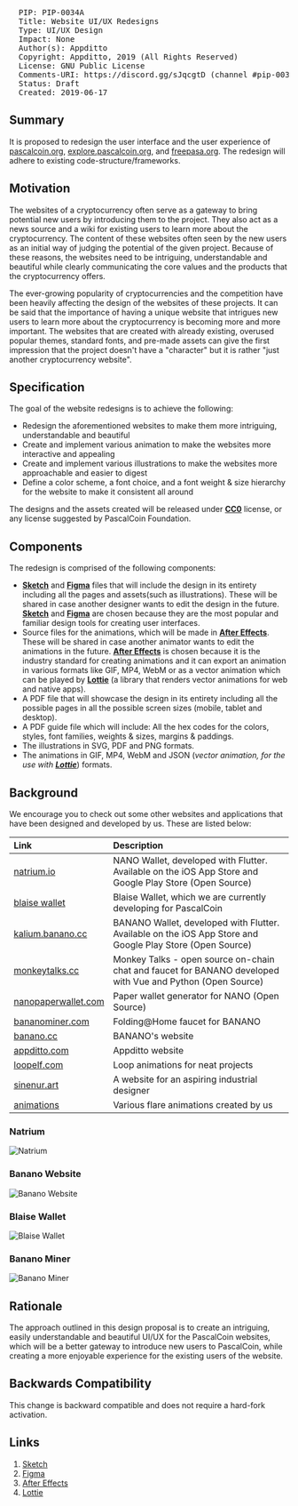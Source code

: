 <pre>
  PIP: PIP-0034A
  Title: Website UI/UX Redesigns
  Type: UI/UX Design
  Impact: None
  Author(s): Appditto <hello@appditto.com>
  Copyright: Appditto, 2019 (All Rights Reserved)
  License: GNU Public License
  Comments-URI: https://discord.gg/sJqcgtD (channel #pip-0034A)
  Status: Draft
  Created: 2019-06-17
</pre>

## Summary
It is proposed to redesign the user interface and the user experience of [pascalcoin.org][pascal-website], [explore.pascalcoin.org][pascal-explorer], and [freepasa.org][free-pasa]. The redesign will adhere to existing code-structure/frameworks.

## Motivation
The websites of a cryptocurrency often serve as a gateway to bring potential new users by introducing them to the project. They also act as a news source and a wiki for existing users to learn more about the cryptocurrency. The content of these websites often seen by the new users as an initial way of judging the potential of the given project. Because of these reasons, the websites need to be intriguing, understandable and beautiful while clearly communicating the core values and the products that the cryptocurrency offers.

The ever-growing popularity of cryptocurrencies and the competition have been heavily affecting the design of the websites of these projects. It can be said that the importance of having a unique website that intrigues new users to learn more about the cryptocurrency is becoming more and more important. The websites that are created with already existing, overused popular themes, standard fonts, and pre-made assets can give the first impression that the project doesn't have a "character" but it is rather "just another cryptocurrency website".

## Specification
The goal of the website redesigns is to achieve the following:

* Redesign the aforementioned websites to make them more intriguing, understandable and beautiful
* Create and implement various animation to make the websites more interactive and appealing
* Create and implement various illustrations to make the websites more approachable and easier to digest
* Define a color scheme, a font choice, and a font weight & size hierarchy for the website to make it consistent all around

The designs and the assets created will be released under [**CC0**][creative-commons] license, or any license suggested by PascalCoin Foundation.

## Components
The redesign is comprised of the following components:
* [**Sketch**][sketch-app] and [**Figma**][figma-app] files that will include the design in its entirety including all the pages and assets(such as illustrations). These will be shared in case another designer wants to edit the design in the future. [**Sketch**][sketch-app] and [**Figma**][figma-app] are chosen because they are the most popular and familiar design tools for creating user interfaces.
* Source files for the animations, which will be made in [**After Effects**][ae-app]. These will be shared in case another animator wants to edit the animations in the future. [**After Effects**][ae-app] is chosen because it is the industry standard for creating animations and it can export an animation in various formats like GIF, MP4, WebM or as a vector animation which can be played by [**Lottie**][lottie] (a library that renders vector animations for web and native apps).
* A PDF file that will showcase the design in its entirety including all the possible pages in all the possible screen sizes (mobile, tablet and desktop).
* A PDF guide file which will include: All the hex codes for the colors, styles, font families, weights & sizes, margins & paddings.
* The illustrations in SVG, PDF and PNG formats.
* The animations in GIF, MP4, WebM and JSON (*vector animation, for the use with [**Lottie**][lottie]*) formats.

## Background
We encourage you to check out some other websites and applications that have been designed and developed by us. These are listed below:

| Link | Description |
| :----- | :------ |
[natrium.io](https://natrium.io) | NANO Wallet, developed with Flutter. Available on the iOS App Store and Google Play Store (Open Source)
[blaise wallet](https://appditto.com/blaisevideo) | Blaise Wallet, which we are currently developing for PascalCoin
[kalium.banano.cc](https://kalium.banano.cc) | BANANO Wallet, developed with Flutter. Available on the iOS App Store and Google Play Store (Open Source)
[monkeytalks.cc](https://monkeytalks.cc) | Monkey Talks - open source on-chain chat and faucet for BANANO developed with Vue and Python (Open Source)
[nanopaperwallet.com](https://nanopaperwallet.com) | Paper wallet generator for NANO (Open Source)
[bananominer.com](https://bananominer.com) | Folding@Home faucet for BANANO
[banano.cc](https://banano.cc) | BANANO's website
[appditto.com](https://appditto.com) | Appditto website
[loopelf.com](https://loopelf.com) | Loop animations for neat projects
[sinenur.art](https://sinenur.art) | A website for an aspiring industrial designer
[animations](https://www.2dimensions.com/a/yekta/files/recent/all) | Various flare animations created by us

### Natrium
![Natrium](resources/PIP-0034A/natrium.jpg)

### Banano Website
![Banano Website](resources/PIP-0034A/banano-website.png)

### Blaise Wallet
![Blaise Wallet](resources/PIP-0034A/blaise.jpg)

### Banano Miner
![Banano Miner](resources/PIP-0034A/banano-miner.png)

## Rationale
The approach outlined in this design proposal is to create an intriguing, easily understandable and beautiful UI/UX for the PascalCoin websites, which will be a better gateway to introduce new users to PascalCoin, while creating a more enjoyable experience for the existing users of the website.

## Backwards Compatibility
This change is backward compatible and does not require a hard-fork activation. 

## Links
1. [Sketch][sketch-app]
2. [Figma][figma-app]
3. [After Effects][ae-app]
4. [Lottie][lottie]

[creative-commons]: https://creativecommons.org/share-your-work/public-domain/cc0/
[sketch-app]: https://www.sketch.com
[figma-app]: https://www.figma.com
[ae-app]: https://www.adobe.com/products/aftereffects.html
[illustrator-app]: https://www.adobe.com/products/illustrator.html
[lottie]: https://airbnb.design/lottie/
[pascal-website]: https://pascalcoin.org
[pascal-explorer]: https://explore.pascalcoin.org
[free-pasa]: https://freepasa.org
